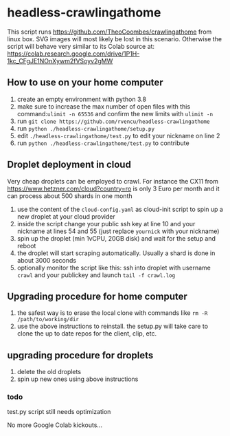 # headless-crawlingathome

This script runs https://github.com/TheoCoombes/crawlingathome from linux box. SVG images will most likely be lost in this scenario. Otherwise the script will behave very similar to its Colab source at: https://colab.research.google.com/drive/1P1H-1kc_CFgJE1NOnXywm2fVSoyv2gMW

## How to use on your home computer

1. create an empty environment with python 3.8
2. make sure to increase the max number of open files with this command:```ulimit -n 65536``` and confirm the new limits with ```ulimit -n```
3. run ```git clone https://github.com/rvencu/headless-crawlingathome```
4. run ```python ./headless-crawlingathome/setup.py```
5. edit ```./headless-crawlingathome/test.py``` to edit your nickname on line 2
6. run ```python ./headless-crawlingathome/test.py``` to contribute

## Droplet deployment in cloud

Very cheap droplets can be employed to crawl. For instance the CX11 from https://www.hetzner.com/cloud?country=ro is only 3 Euro per month and it can process about 500 shards in one month

1. use the content of the ```cloud-config.yaml``` as cloud-init script to spin up a new droplet at your cloud provider
2. inside the script change your public ssh key at line 10 and your nickname at lines 54 and 55 (just replace ```yournick``` with your nickname)
3. spin up the droplet (min 1vCPU, 20GB disk) and wait for the setup and reboot
4. the droplet will start scraping automatically. Usually a shard is done in about 3000 seconds
5. optionally monitor the script like this: ssh into droplet with username ```crawl``` and your publickey and launch ```tail -f crawl.log```

## Upgrading procedure for home computer

1. the safest way is to erase the local clone with commands like ```rm -R /path/to/working/dir```
2. use the above instructions to reinstall. the setup.py will take care to clone the up to date repos for the client, clip, etc.

## upgrading procedure for droplets

1. delete the old droplets
2. spin up new ones using above instructions

### todo
test.py script still needs optimization

No more Google Colab kickouts...
